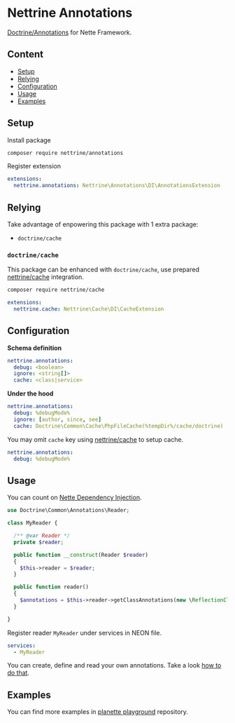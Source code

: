 # Nettrine Annotations

[Doctrine/Annotations](https://www.doctrine-project.org/projects/annotations.html) for Nette Framework.


## Content

- [Setup](#setup)
- [Relying](#relying)
- [Configuration](#configuration)
- [Usage](#usage)
- [Examples](#examples)


## Setup

Install package

```bash
composer require nettrine/annotations
```

Register extension

```yaml
extensions:
  nettrine.annotations: Nettrine\Annotations\DI\AnnotationsExtension
```


## Relying

Take advantage of enpowering this package with 1 extra package:

- `doctrine/cache`


### `doctrine/cache`

This package can be enhanced with `doctrine/cache`, use prepared [nettrine/cache](https://github.com/nettrine/cache) integration.

```bash
composer require nettrine/cache
```

```yaml
extensions:
  nettrine.cache: Nettrine\Cache\DI\CacheExtension
```


## Configuration

**Schema definition**

```yaml
nettrine.annotations:
  debug: <boolean>
  ignore: <string[]>
  cache: <class|service>
```

**Under the hood**

```yaml
nettrine.annotations:
  debug: %debugMode%
  ignore: [author, since, see]
  cache: Doctrine\Common\Cache\PhpFileCache(%tempDir%/cache/doctrine)
```

You may omit `cache` key using [nettrine/cache](https://github.com/nettrine/cache) to setup cache.

```yaml
nettrine.annotations:
  debug: %debugMode%
```


## Usage

You can count on [Nette Dependency Injection](https://doc.nette.org/en/3.0/dependency-injection).

```php
use Doctrine\Common\Annotations\Reader;

class MyReader {

  /** @var Reader */
  private $reader;

  public function __construct(Reader $reader)
  {
    $this->reader = $reader;
  }

  public function reader()
  {
    $annotations = $this->reader->getClassAnnotations(new \ReflectionClass(UserEntity::class));
  }

}
```

Register reader `MyReader` under services in NEON file.

```yaml
services:
  - MyReader
```

You can create, define and read your own annotations. Take a look [how to do that](https://www.doctrine-project.org/projects/doctrine-annotations/en/latest/index.html#create-an-annotation-class).


## Examples

You can find more examples in [planette playground](https://github.com/planette/playground) repository.
